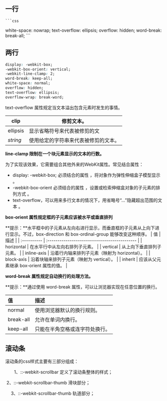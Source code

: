 ## 一行

    ```css
white-space: nowrap;
text-overflow: ellipsis;
overflow: hidden;
word-break: break-all;
    ```



## 两行



```css
display: -webkit-box;
-webkit-box-orient: vertical;
-webkit-line-clamp: 2;
word-break: keep-all;
white-space: normal;
overflow: hidden;
text-overflow: ellipsis;
overflow-wrap: break-word;
```

text-overflow 属性规定当文本溢出包含元素时发生的事情。

| clip     | 修剪文本。                           |
| -------- | ------------------------------------ |
| ellipsis | 显示省略符号来代表被修剪的文         |
| *string* | 使用给定的字符串来代表被修剪的文本。 |

**line-clamp 限制在一个块元素显示的文本的行数。**

为了实现该效果，它需要组合其他外来的WebKit属性。常见结合属性：

- display: -webkit-box; 必须结合的属性 ，将对象作为弹性伸缩盒子模型显示 。
- -webkit-box-orient 必须结合的属性 ，设置或检索伸缩盒对象的子元素的排列方式 。
- text-overflow，可以用来多行文本的情况下，用省略号“...”隐藏超出范围的文本 。

**box-orient 属性规定框的子元素应该被水平或垂直排列**

**提示：**水平框中的子元素从左向右进行显示，而垂直框的子元素从上向下进行显示。不过，box-direction 和 box-ordinal-group 能够改变这种顺序。
| 值          | 描述                                          |
| :---------- | :-------------------------------------------- |
| horizontal  | 在水平行中从左向右排列子元素。                |
| vertical    | 从上向下垂直排列子元素。                      |
| inline-axis | 沿着行内轴来排列子元素（映射为 horizontal）。 |
| block-axis  | 沿着块轴来排列子元素（映射为 vertical）。     |
| inherit     | 应该从父元素继承 box-orient 属性的值。        |

**word-break 属性规定自动换行的处理方法。**

**提示：**通过使用 word-break 属性，可以让浏览器实现在任意位置的换行。

| 值        | 描述                           |
| :-------- | :----------------------------- |
| normal    | 使用浏览器默认的换行规则。     |
| break-all | 允许在单词内换行。             |
| keep-all  | 只能在半角空格或连字符处换行。 |

## 滚动条

滚动条的css样式主要有三部分组成：

　　1、::-webkit-scrollbar 定义了滚动条整体的样式；

​       2、::-webkit-scrollbar-thumb 滑块部分；

　   3、::-webkit-scrollbar-thumb 轨道部分；